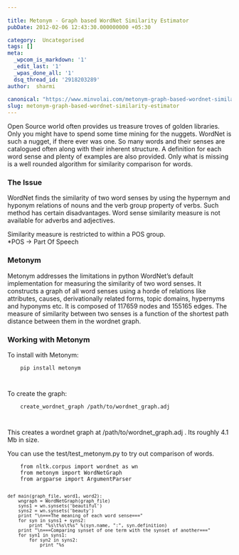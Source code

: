 ```yaml
---
 
title: Metonym - Graph based WordNet Similarity Estimator
pubDate: 2012-02-06 12:43:30.000000000 +05:30

category:  Uncategorised
tags: []
meta:
  _wpcom_is_markdown: '1'
  _edit_last: '1'
  _wpas_done_all: '1'
  dsq_thread_id: '2918203289'
author:  sharmi
 
canonical: "https://www.minvolai.com/metonym-graph-based-wordnet-similarity-estimator/"
slug: metonym-graph-based-wordnet-similarity-estimator
---
```

<p>Open Source world often provides us treasure troves of golden libraries. Only you might have to spend some time mining for the nuggets. WordNet is such a nugget, if there ever was one. So many words and their senses are catalogued often along with their inherent structure. A definition for each word sense and plenty of examples are also provided. Only what is missing is a well rounded algorithm for similarity comparison for words.</p>
<h3>The Issue</h3>
<p>WordNet finds the similarity of two word senses by using the hypernym and hyponym relations of nouns and the verb group property of verbs. Such method has certain disadvantages.  Word sense similarity measure is not available for adverbs and adjectives.</p>
<p>Similarity measure is restricted to within a POS group.<br />
 &#42;POS -&#62; Part Of Speech</p>
<h3>Metonym</h3>
<p>Metonym addresses the limitations in python WordNet’s default implementation for measuring the similarity of two word senses. It constructs a graph of all word senses using a horde of relations like attributes, causes, derivationally related forms, topic domains, hypernyms and hyponyms etc. It is composed of 117659 nodes and 155165 edges. The measure of similarity between two senses is a function of the shortest path distance between them in the wordnet graph.</p>
<h3>Working with Metonym</h3>
<p>To install with Metonym:</p>
<pre><code class="python">    pip install metonym

</code></pre>
<p>To create the graph:</p>
<pre><code class="python">    create_wordnet_graph /path/to/wordnet_graph.adj

</code></pre>
<p>This creates a wordnet graph at /path/to/wordnet&#95;graph.adj . Its roughly 4.1 Mb in size.</p>
<p>You can use the test/test&#95;metonym.py to try out comparison of words.</p>
<pre><code class="python">    from nltk.corpus import wordnet as wn
    from metonym import WordNetGraph
    from argparse import ArgumentParser

    def main(graph_file, word1, word2):
        wngraph = WordNetGraph(graph_file)
        syns1 = wn.synsets('beautiful')
        syns2 = wn.synsets('beauty')
        print "\n===The meaning of each word sense==="
        for syn in syns1 + syns2:
            print "%s\t%s\t%s" %(syn.name, ":", syn.definition)
        print "\n===Comparing synset of one term with the synset of another==="
        for syn1 in syns1:
            for syn2 in syns2:
                print "%s

</code></pre>
